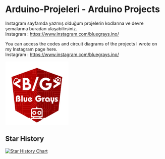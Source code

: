 # Arduino-Projeleri - Arduino Projects
Instagram sayfamda yazmış olduğum projelerin kodlarına ve devre şemalarına buradan ulaşabilirsiniz.  
Instagram : https://www.instagram.com/bluegrays.ino/

You can access the codes and circuit diagrams of the projects I wrote on my Instagram page here.  
Instagram : https://www.instagram.com/bluegrays.ino/


<img height="200" src="https://github.com/yemreeke/Arduino-Projeleri/blob/main/Logo.png" >

## Star History
[![Star History Chart](https://api.star-history.com/svg?repos=yemreeke/Arduino-Projeleri&type=Date)](https://star-history.com/#yemreeke/Arduino-Projeleri&Date)
